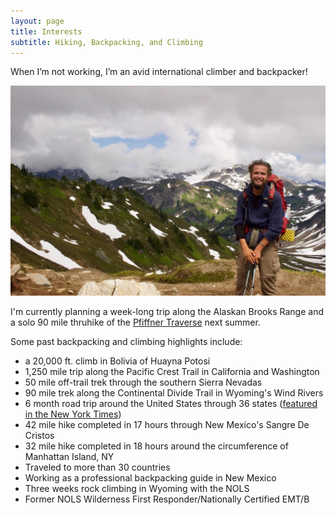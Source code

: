 ```yaml
---
layout: page
title: Interests
subtitle: Hiking, Backpacking, and Climbing
---
```


When I’m not working, I’m an avid international climber and backpacker!

![alt text](assets/img/IMG_7879.jpg)

I'm currently planning a week-long trip along the Alaskan Brooks Range and a solo 90 mile thruhike of the [Pfiffner Traverse](https://andrewskurka.com/adventures/pfiffner-traverse-colorado-rockies/) next summer. 

Some past backpacking and climbing highlights include:
- a 20,000 ft. climb in Bolivia of Huayna Potosi
- 1,250 mile trip along the Pacific Crest Trail in California and Washington
- 50 mile off-trail trek through the southern Sierra Nevadas
- 90 mile trek along the Continental Divide Trail in Wyoming's Wind Rivers  
- 6 month road trip around the United States through 36 states ([featured in the New York Times](https://www.nytimes.com/2020/08/14/fashion/weddings/perfectly-in-sync-during-a-35-state-road-trip-and-a-1200-mile-hike.html))
- 42 mile hike completed in 17 hours through New Mexico's Sangre De Cristos
- 32 mile hike completed in 18 hours around the circumference of Manhattan Island, NY
- Traveled to more than 30 countries
- Working as a professional backpacking guide in New Mexico
- Three weeks rock climbing in Wyoming with the NOLS
- Former NOLS Wilderness First Responder/Nationally Certified EMT/B


